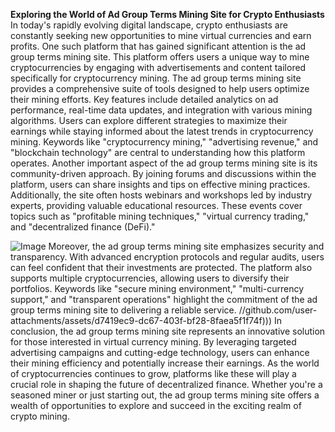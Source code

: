 **Exploring the World of Ad Group Terms Mining Site for Crypto Enthusiasts**
In today's rapidly evolving digital landscape, crypto enthusiasts are constantly seeking new opportunities to mine virtual currencies and earn profits. One such platform that has gained significant attention is the ad group terms mining site. This platform offers users a unique way to mine cryptocurrencies by engaging with advertisements and content tailored specifically for cryptocurrency mining.
The ad group terms mining site provides a comprehensive suite of tools designed to help users optimize their mining efforts. Key features include detailed analytics on ad performance, real-time data updates, and integration with various mining algorithms. Users can explore different strategies to maximize their earnings while staying informed about the latest trends in cryptocurrency mining. Keywords like "cryptocurrency mining," "advertising revenue," and "blockchain technology" are central to understanding how this platform operates.
Another important aspect of the ad group terms mining site is its community-driven approach. By joining forums and discussions within the platform, users can share insights and tips on effective mining practices. Additionally, the site often hosts webinars and workshops led by industry experts, providing valuable educational resources. These events cover topics such as "profitable mining techniques," "virtual currency trading," and "decentralized finance (DeFi)."

![Image](https://github.com/user-attachments/assets/d7419ec9-dc67-403f-bf28-8faea5f1f74f)
Moreover, the ad group terms mining site emphasizes security and transparency. With advanced encryption protocols and regular audits, users can feel confident that their investments are protected. The platform also supports multiple cryptocurrencies, allowing users to diversify their portfolios. Keywords like "secure mining environment," "multi-currency support," and "transparent operations" highlight the commitment of the ad group terms mining site to delivering a reliable service.
 //github.com/user-attachments/assets/d7419ec9-dc67-403f-bf28-8faea5f1f74f)))
In conclusion, the ad group terms mining site represents an innovative solution for those interested in virtual currency mining. By leveraging targeted advertising campaigns and cutting-edge technology, users can enhance their mining efficiency and potentially increase their earnings. As the world of cryptocurrencies continues to grow, platforms like these will play a crucial role in shaping the future of decentralized finance. Whether you're a seasoned miner or just starting out, the ad group terms mining site offers a wealth of opportunities to explore and succeed in the exciting realm of crypto mining.
